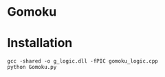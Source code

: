 # Gomoku

# Installation
```shell
gcc -shared -o g_logic.dll -fPIC gomoku_logic.cpp
python Gomoku.py
```
